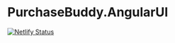 # PurchaseBuddy.AngularUI
[![Netlify Status](https://api.netlify.com/api/v1/badges/028357cb-671c-4d44-851d-c1402a1f295f/deploy-status)](https://app.netlify.com/sites/purchasebuddy/deploys)
